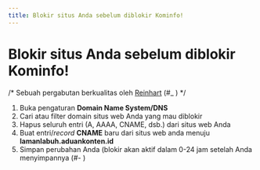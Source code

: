 ```yaml
---
title: Blokir situs Anda sebelum diblokir Kominfo!
---
```

# Blokir situs Anda sebelum diblokir Kominfo!

/* Sebuah pergabutan berkualitas oleh [Reinhart](https://reinhart1010.id) (#_ ) */

1. Buka pengaturan **Domain Name System/DNS**
2. Cari atau filter domain situs web Anda yang mau diblokir
3. Hapus seluruh entri (A, AAAA, CNAME, dsb.) dari situs web Anda
4. Buat entri/*record* **CNAME** baru dari situs web anda menuju **lamanlabuh.aduankonten.id**
5. Simpan perubahan Anda (blokir akan aktif dalam 0-24 jam setelah Anda menyimpannya (#- )
